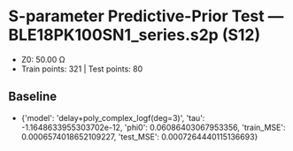 # S-parameter Predictive-Prior Test — BLE18PK100SN1_series.s2p (S12)
- Z0: 50.00 Ω
- Train points: 321  |  Test points: 80

## Baseline
- {'model': 'delay+poly_complex_logf(deg=3)', 'tau': -1.1648633955303702e-12, 'phi0': 0.06086403067953356, 'train_MSE': 0.0006574018652109227, 'test_MSE': 0.0007264440115136693}